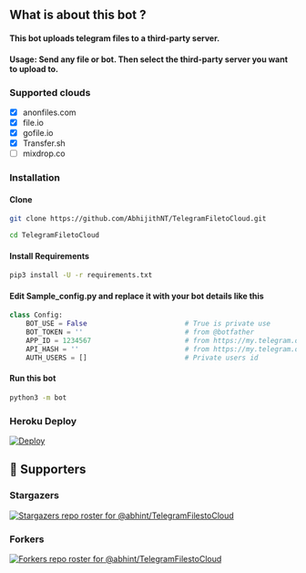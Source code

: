 ## What is about this bot ?

#### This bot uploads telegram files to a third-party server.
#### Usage: Send any file or bot. Then select the third-party server you want to upload to.

### Supported clouds
- [x] anonfiles.com
- [x] file.io
- [x] gofile.io
- [x] Transfer.sh
- [ ] mixdrop.co

### Installation
#### Clone

```sh
git clone https://github.com/AbhijithNT/TelegramFiletoCloud.git

cd TelegramFiletoCloud

```

#### Install Requirements

```sh
pip3 install -U -r requirements.txt
```
#### Edit Sample_config.py and replace it with your bot details like this

```python
class Config:
    BOT_USE = False                        # True is private use
    BOT_TOKEN = ''                         # from @botfather
    APP_ID = 1234567                       # from https://my.telegram.org/apps
    API_HASH = ''                          # from https://my.telegram.org/apps
    AUTH_USERS = []                        # Private users id
```

#### Run this bot
```sh
python3 -m bot
```

### Heroku Deploy
[![Deploy](https://www.herokucdn.com/deploy/button.svg)](https://heroku.com/deploy)

## :clap:  Supporters

### Stargazers
[![Stargazers repo roster for @abhint/TelegramFilestoCloud](https://reporoster.com/stars/dark/abhint/TelegramFilestoCloud)](https://github.com/abhint/TelegramFilestoCloud/stargazers)
### Forkers
[![Forkers repo roster for @abhint/TelegramFilestoCloud](https://reporoster.com/forks/dark/abhint/TelegramFilestoCloud)](https://github.com/abhint/TelegramFilestoCloud/network/members)
